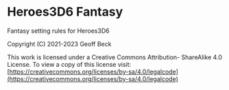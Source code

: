# Heroes3D6 Fantasy
Fantasy setting rules for Heroes3D6

Copyright (C) 2021-2023  Geoff Beck

This work is licensed under a Creative Commons Attribution- ShareAlike 4.0 License. To view a copy of this license visit: [https://creativecommons.org/licenses/by-sa/4.0/legalcode](https://creativecommons.org/licenses/by-sa/4.0/legalcode)

